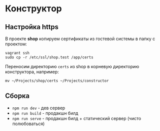 # Конструктoр

## Настройка https

В проекте **shop** копируем сертификаты из гостевой системы в папку с проектом:
```shell
vagrant ssh
sudo cp -r /etc/ssl/shop.test /app/certs
```
Переносим директорию `certs` из shop в корневую директорию конструктора, например:
```shell
mv ~/Projects/shop/certs ~/Projects/constructor
```

## Сборка
+ `npm run dev` - дев сервер
+ `npm run build` - продакшн билд
+ `npm run serve` - продакшн билд + статический сервер (чисто полюбоваться) 
